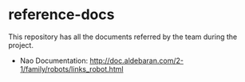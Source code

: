 # reference-docs
This repository has all the documents referred by the team during the project.

* Nao Documentation: http://doc.aldebaran.com/2-1/family/robots/links_robot.html
